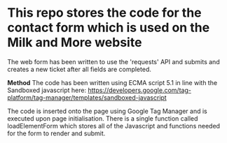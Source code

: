 # This repo stores the code for the contact form which is used on the Milk and More website

The web form has been written to use the 'requests' API and submits and creates a new ticket after all fields are completed. 

**Method**
The code has been written using ECMA script 5.1 in line with the Sandboxed javascript here: https://developers.google.com/tag-platform/tag-manager/templates/sandboxed-javascript

The code is inserted onto the page using Google Tag Manager and is executed upon page initialisation. There is a single function called loadElementForm which stores all of the Javascript and functions needed for the form to render and submit.
